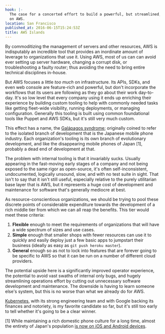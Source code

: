 ```yaml
---
hook: |-
  The case for a concerted effort to build a powerful, but streamlined, platform
  on AWS.
location: San Francisco
published_at: 2016-06-15T15:24:53Z
title: AWS Islands
---
```


By commoditizing the management of servers and other resources, AWS is
indisputably an incredible tool that provides an inordinate amount of leverage
to organizations that use it. Using AWS, most of us can can avoid ever setting
up server hardware, changing a corrupt disk, or troubleshooting a faulty
router; thus avoiding the need to bring entire technical disciplines in-house.

But AWS focuses a little _too much_ on infrastructure. Its APIs, SDKs, and even
web console are feature-rich and powerful, but don't incorporate the workflows
that its users are following as they go about their work day-to-day. It's so
low level that every company using it ends up enriching their experience by
building custom tooling to help with commonly needed tasks like getting
fleet-wide visibility, running deployments, or managing configuration. Generally
this tooling is built using common foundational tools like Puppet and AWS SDKs,
but it's still very much custom.

This effect has a name, the [Galápagos syndrome][galapagos]; originally coined
to refer to the isolated branch of development that is the Japanese mobile
phone industry. Each organization's tooling is its own branch of evolutionary
development, and like the disappearing mobile phones of Japan [1], probably a
dead end of development at that.

The problem with internal tooling is that it invariably sucks. Usually
appearing in the fast-moving early stages of a company and not being exposed to
the same rigor as open-source, it's often self-inconsistent, undocumented,
logically unsound, slow, and with no test suite in sight. That isn't to say
that it isn't still useful, especially relative to the purely utilitarian base
layer that is AWS, but it represents a huge cost of development and maintenance
for software that's generally mediocre at best.

As resource-conscientious organizations, we should be trying to pool these
discrete points of considerable expenditure towards the development of a rich
middle tier from which we can all reap the benefits. This tier would meet these
criteria:

1. **Flexible** enough to meet the requirements of organizations that will have
   a wide spectrum of sizes and use cases.
2. **Simple** enough that smaller shops with fewer resources can use it to
   quickly and easily deploy just a few basic apps to jumpstart their business
   (ideally as easy as `git push heroku master`).
3. **General** enough so as not to lock into features that are forever going to
   be specific to AWS so that it can be run on a number of different cloud
   providers.

The potential upside here is a significantly improved operator experience, the
potential to avoid vast swaths of internal only bugs, and hugely streamlining
operations effort by cutting out unnecessary software development and
maintenance. The downside is having to learn someone else's system, but this is
no worse than what we already do for AWS.

[Kubernetes][kubernetes], with its strong engineering team and with Google
backing its finances and notoriety, is my favorite candidate so far, but it's
still too early to tell whether it's going to be a clear winner.

[1] While maintaining a rich domestic phone culture for a long time, almost the
    entirety of Japan's population [is now on iOS and Android devices][share].

[galapagos]: https://en.wikipedia.org/wiki/Galápagos_syndrome
[kubernetes]: http://kubernetes.io/
[share]: http://www.statista.com/statistics/260415/market-share-held-by-smartphone-operating-systems-in-japan/
